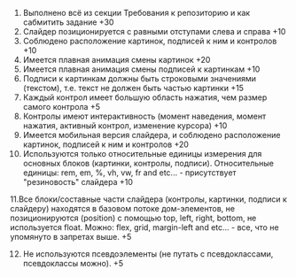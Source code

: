 1. Выполнено всё из секции Требования к репозиторию и как сабмитить задание +30
2. Слайдер позиционируется с равными отступами слева и справа +10
3. Соблюдено расположение картинок, подписей к ним и контролов +10
4. Имеется плавная анимация смены картинок +20
5. Имеется плавная анимация смены подписей к картинкам +10
6. Подписи к картинкам должны быть строковыми значениями (текстом), т.е. текст не должен быть частью картинки +15
7. Каждый контрол имеет большую область нажатия, чем размер самого контрола +5
8. Контролы имеют интерактивность (момент наведения, момент нажатия, активный контрол, изменение курсора) +10
9. Имеется мобильная версия слайдера, и соблюдено расположение картинок, подписей к ним и контролов +20
10. Используются только относительные единицы измерения для основных блоков (картинки, контролы, подписи). Относительные единицы: rem, em, %, vh, vw, fr and etc... - присутствует "резиновость" слайдера +10

11.Все блоки/составные части слайдера (контролы, картинки, подписи к слайдеру) находятся в базовом потоке дом-элементов, не позиционируются (position) с помощью top, left, right, bottom, не используется float. Можно: flex, grid, margin-left and etc... - все, что не упомянуто в запретах выше. +5

12. Не используются псевдоэлементы (не путать с псевдоклассами, псевдоклассы можно). +5
